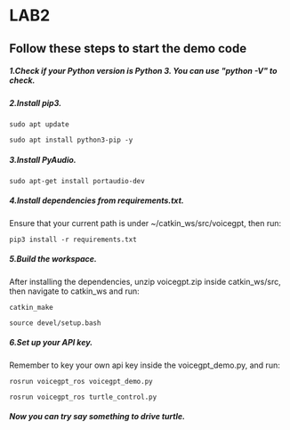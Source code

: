 # LAB2

## Follow these steps to start the demo code

##### 1.Check if your Python version is Python 3. You can use "python -V" to check.

##### 2.Install pip3.

```
sudo apt update

sudo apt install python3-pip -y
```

##### 3.Install PyAudio.

```
sudo apt-get install portaudio-dev
```
##### 4.Install dependencies from requirements.txt.
Ensure that your current path is under ~/catkin_ws/src/voicegpt, then run:

```
pip3 install -r requirements.txt
```

##### 5.Build the workspace.
After installing the dependencies, unzip voicegpt.zip inside catkin_ws/src, then navigate to catkin_ws and run:
```
catkin_make 

source devel/setup.bash
```

##### 6.Set up your API key.
Remember to key your own api key inside the voicegpt_demo.py, and run:

```
rosrun voicegpt_ros voicegpt_demo.py

rosrun voicegpt_ros turtle_control.py
```

##### Now you can try say something to drive turtle. 
